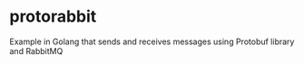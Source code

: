 # protorabbit
Example in Golang that sends and receives messages using Protobuf library and RabbitMQ
